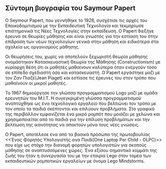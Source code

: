 ## Σύντομη βιογραφία του Saymour Papert
Ο Seymour Papert, που γεννήθηκε το 1928, συσχέτισε τις αρχές του Εποικοδομιτισμού με την Εκπαιδευτική Τεχνολογία και τεκμηρίωσε επιστημονικά τις Νέες Τεχνολογίες στην εκπαίδευση. Ο Papert διεξήγε έρευνα σε θεωρίες μάθησης και είναι γνωστός για την εστίαση του στην επίδραση των νέων τεχνολογίων γενικά στην μάθηση και ειδικότερα στα σχολεία ως οργανισμούς μάθησης. 

Οι θεωρήσεις του, χωρίς να αποτελούν ξεχωριστή θεωρία μάθησης ονομάστηκαν Κατασκευαστική Θεωρία της Μάθησης (Constructionism) με κυρίαρχη θέση ότι οι μαθητές μαθαίνουν καλύτερα όταν ενεργούν τόσο σε επίπεδο σχεδιαστή όσο και κατασκευαστή. Ο Papert εργάστηκε μαζί με τον Ζαν Πιαζέ(Jean Piaget) και εστίασε τις έρευνες του στον τρόπο που μαθαίνουν οι μικροί μαθητές.

Το 1967 δημιούργησε την γλώσσα προγραμματισμού Logo μαζί με ομάδα ερευνητών του M.I.T. Η συγεγκριμένη γλώσσα προγραμματισμού αναπτύχθηκε ως ένα τεχνολογικό εργαλείο που βελτιώνει τον τρόπο με τον οποίο τα παιδιά σκέπτονται και επιλύουν προβλήματα. Στο γραφικό της περιβάλλον εμφανίζεται ένα μικρό ρομπότ που μοιάζει με χελώνα και χρησιμοποιείται από τα παιδιά για την επίλυση προβλημάτων και την βελτίωση της ικανότητας να αποκτούν μόνα τους νέες γνώσεις.

Ο Papert, αποτέλεσε ένα από τα βασικά πρόσωπα της πρωτοβουλίας <<Ένας Φορητός Υπολογιστής ανα Παιδί(One Laptop Per Child - OLPC)>> που είχε ως στόχο την διανομή φορητών υπολογιστών για σκοπούς μάθησης σε αναπτυσσόμενες χώρες. Ένα εξίσου σημαντικό κομμάτι της ζωής του ήταν η συνεργασία του με την εταιρία Lego στον τoμέα των εκπαιδευτικών ρομποτικών εργαλείων με όνομα Lego Mindstorms.

